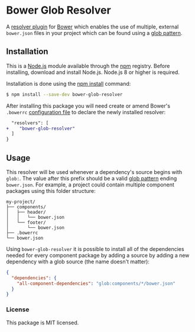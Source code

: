 # Bower Glob Resolver

A [resolver plugin] for [Bower] which enables the use of multiple, external `bower.json` files in your project which can be found using a [glob pattern].

[resolver plugin]: https://bower.io/docs/pluggable-resolvers/
[Bower]: https://bower.io/
[glob pattern]: https://www.npmjs.com/package/glob#glob-primer


## Installation

This is a [Node.js] module available through the [npm] registry. Before installing, download and install Node.js. Node.js 8 or higher is required.

Installation is done using the [npm install] command:

```sh
$ npm install --save-dev bower-glob-resolver
```

After installing this package you will need create or amend Bower's `.bowerrc` [configuration file] to declare the newly installed resolver:

```diff
  "resolvers": [
+    "bower-glob-resolver"
  ]
}
```

[Node.js]: https://nodejs.org/en/
[npm]: https://www.npmjs.com/
[npm install]: https://docs.npmjs.com/getting-started/installing-npm-packages-locally
[configuration file]: https://bower.io/docs/config/


## Usage

This resolver will be used whenever a dependency's source begins with `glob:`. The value after this prefix should be a valid [glob pattern] ending `bower.json`. For example, a project could contain multiple component packages using this folder structure:

```
my-project/
├── components/
│   ├── header/
│   │   └── bower.json
│   └── footer/
│       └── bower.json
├── .bowerrc
└── bower.json
```

Using `bower-glob-resolver` it is possible to install all of the dependencies needed for every component package by adding a source by adding a new dependency with a glob source (the name doesn't matter):

```json
{
  "dependencies": {
    "all-component-dependencies": "glob:components/*/bower.json"
  }
}
```


### License

This package is MIT licensed.
